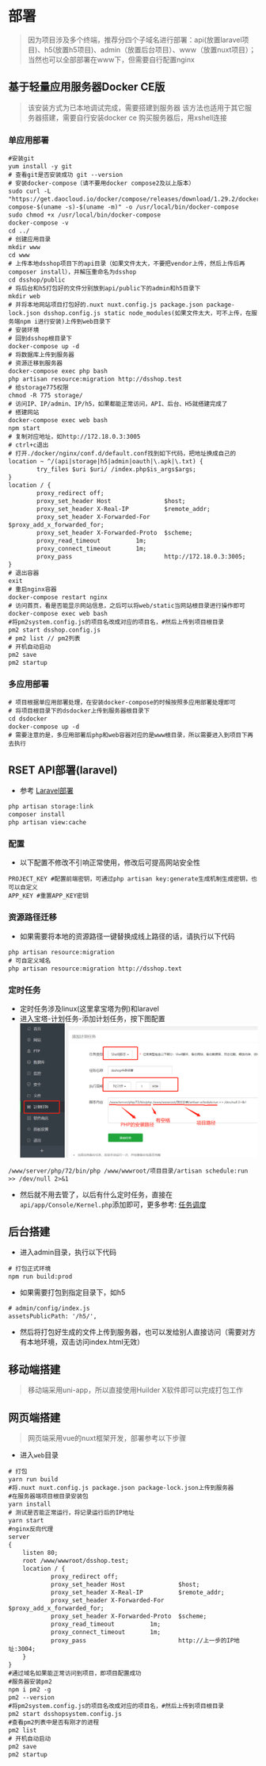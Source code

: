 # 部署
> 因为项目涉及多个终端，推荐分四个子域名进行部署：api(放置laravel项目)、h5(放置h5项目)、admin（放置后台项目）、www（放置nuxt项目）；当然也可以全部部署在www下，但需要自行配置nginx
## 基于轻量应用服务器Docker CE版
> 该安装方式为已本地调试完成，需要搭建到服务器
> 该方法也适用于其它服务器搭建，需要自行安装docker ce
> 购买服务器后，用xshell连接
### 单应用部署
```shell
#安装git
yum install -y git
# 查看git是否安装成功 git --version
# 安装docker-compose（请不要用docker compose2及以上版本）
sudo curl -L "https://get.daocloud.io/docker/compose/releases/download/1.29.2/docker-compose-$(uname -s)-$(uname -m)" -o /usr/local/bin/docker-compose
sudo chmod +x /usr/local/bin/docker-compose
docker-compose -v
cd ../
# 创建应用目录
mkdir www
cd www
# 上传本地dsshop项目下的api目录（如果文件太大，不要把vendor上传，然后上传后再composer install），并解压重命名为dsshop
cd dsshop/public
# 将后台和h5打包好的文件分别放到api/public下的admin和h5目录下
mkdir web
# 并将本地网站项目打包好的.nuxt nuxt.config.js package.json package-lock.json dsshop.config.js static node_modules(如果文件太大，可不上传，在服务端npm i进行安装)上传到web目录下
# 安装环境
# 回到dsshop根目录下
docker-compose up -d
# 将数据库上传到服务器
# 资源迁移到服务器
docker-compose exec php bash
php artisan resource:migration http://dsshop.test
# 给storage775权限
chmod -R 775 storage/
# 访问IP、IP/admin、IP/h5，如果都能正常访问，API、后台、H5就搭建完成了
# 搭建网站
docker-compose exec web bash
npm start
# 复制对应地址，如http://172.18.0.3:3005
# ctrl+c退出
# 打开./docker/nginx/conf.d/default.conf找到如下代码，把地址换成自己的
location ~ ^/(api|storage|h5|admin|oauth|\.apk|\.txt) {
        try_files $uri $uri/ /index.php$is_args$args;
}
location / {
        proxy_redirect off;
        proxy_set_header Host               $host;
        proxy_set_header X-Real-IP          $remote_addr;
        proxy_set_header X-Forwarded-For    $proxy_add_x_forwarded_for;
        proxy_set_header X-Forwarded-Proto  $scheme;
        proxy_read_timeout          1m;
        proxy_connect_timeout       1m;
        proxy_pass                          http://172.18.0.3:3005;
}
# 退出容器
exit
# 重启nginx容器
docker-compose restart nginx
# 访问首页，看是否能显示网站信息，之后可以将web/static当网站根目录进行操作即可
docker-compose exec web bash
#将pm2system.config.js的项目名改成对应的项目名，#然后上传到项目根目录
pm2 start dsshop.config.js
# pm2 list // pm2列表
# 开机自动启动
pm2 save
pm2 startup
```
### 多应用部署
```shell
# 项目根据单应用部署处理，在安装docker-compose的时候按照多应用部署处理即可
# 将项目根目录下的dsdocker上传到服务器根目录下
cd dsdocker
docker-compose up -d
# 需要注意的是，多应用部署后php和web容器对应的是www根目录，所以需要进入到项目下再去执行
```

## RSET API部署(laravel)
- 参考 [Laravel部署](https://learnku.com/docs/laravel/7.x/deployment/7452 "Laravel部署")
```shell
php artisan storage:link
composer install
php artisan view:cache
```
### 配置
- 以下配置不修改不引响正常使用，修改后可提高网站安全性
```shell
PROJECT_KEY #配置前端密钥，可通过php artisan key:generate生成机制生成密钥，也可以自定义
APP_KEY #重置APP_KEY密钥
```
### 资源路径迁移
- 如果需要将本地的资源路径一键替换成线上路径的话，请执行以下代码
``` shell
php artisan resource:migration
# 可自定义域名
php artisan resource:migration http://dsshop.text
```
### 定时任务
- 定时任务涉及linux(这里拿宝塔为例)和laravel
- 进入宝塔-计划任务-添加计划任务，按下图配置
![](/image/14.png)
```shell
/www/server/php/72/bin/php /www/wwwroot/项目目录/artisan schedule:run >> /dev/null 2>&1
```
- 然后就不用去管了，以后有什么定时任务，直接在 `api/app/Console/Kernel.php`添加即可，更多参考: [任务调度](https://learnku.com/docs/laravel/7.x/scheduling/7492 "任务调度")

## 后台搭建
- 进入admin目录，执行以下代码
```shell
# 打包正式环境
npm run build:prod
```
- 如果需要打包到指定目录下，如h5
```shell
# admin/config/index.js
assetsPublicPath: '/h5/',
```
- 然后将打包好生成的文件上传到服务器，也可以发给别人直接访问（需要对方有本地环境，双击访问index.html无效）

## 移动端搭建
> 移动端采用uni-app，所以直接使用Huilder X软件即可以完成打包工作

## 网页端搭建
> 网页端采用vue的nuxt框架开发，部署参考以下步骤
- 进入`web`目录

```shell
# 打包
yarn run build
#将.nuxt nuxt.config.js package.json package-lock.json上传到服务器
#在服务器端项目根目录安装包
yarn install
# 测试是否能正常运行，将记录运行后的IP地址
yarn start
#nginx反向代理
server
{
    listen 80;
    root /www/wwwroot/dsshop.test;
    location / {
            proxy_redirect off;
            proxy_set_header Host               $host;
            proxy_set_header X-Real-IP          $remote_addr;
            proxy_set_header X-Forwarded-For    $proxy_add_x_forwarded_for;
            proxy_set_header X-Forwarded-Proto  $scheme;
            proxy_read_timeout          1m;
            proxy_connect_timeout       1m;
            proxy_pass                          http://上一步的IP地址:3004;
    }
}
#通过域名如果能正常访问到项目，即项目配置成功
#服务器安装pm2
npm i pm2 -g
pm2 --version
#将pm2system.config.js的项目名改成对应的项目名，#然后上传到项目根目录
pm2 start dsshopsystem.config.js
#查看pm2列表中是否有刚才的进程
pm2 list
# 开机自动启动
pm2 save
pm2 startup
```